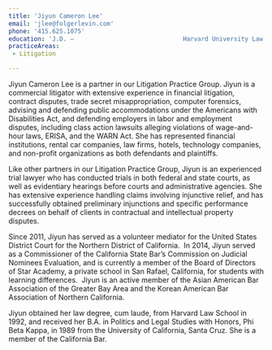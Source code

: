 ```yaml
---
title: 'Jiyun Cameron Lee'
email: 'jlee@folgerlevin.com'
phone: '415.625.1075'
education: 'J.D. — 			         			Harvard University Law School,			         			1992  			            							        B.A.  — 			         			University of California, Santa Cruz,			         			1989'
practiceAreas: 
 - Litigation

---
```

<p>Jiyun Cameron Lee is a partner in our Litigation Practice Group. Jiyun is a commercial litigator with extensive experience in financial litigation, contract disputes, trade secret misappropriation, computer forensics, advising and defending public accommodations under the Americans with Disabilities Act, and defending employers in labor and employment disputes, including class action lawsuits alleging violations of wage-and-hour laws, ERISA, and the WARN Act. She has represented financial institutions, rental car companies, law firms, hotels, technology companies, and non-profit organizations as both defendants and plaintiffs.</p>
<p>Like other partners in our Litigation Practice Group, Jiyun is an experienced trial lawyer who has conducted trials in both federal and state courts, as well as evidentiary hearings before courts and administrative agencies. She has extensive experience handling claims involving injunctive relief, and has successfully obtained preliminary injunctions and specific performance decrees on behalf of clients in contractual and intellectual property disputes.</p>
<p>Since 2011, Jiyun has served as a volunteer mediator for the United States District Court for the Northern District of California.&#xA0; In 2014, Jiyun served as a Commissioner of the California State Bar&#x2019;s Commission on Judicial Nominees Evaluation, and is currently a member of the Board of Directors of Star Academy, a private school in San Rafael, California, for students with learning differences.&#xA0; Jiyun is an active member of the Asian American Bar Association of the Greater Bay Area and the Korean American Bar Association of Northern California.</p>
<p>Jiyun obtained her law degree, cum laude, from Harvard Law School in 1992, and received her B.A. in Politics and Legal Studies with Honors, Phi Beta Kappa, in 1989 from the University of California, Santa Cruz. She is a member of the California Bar.</p>